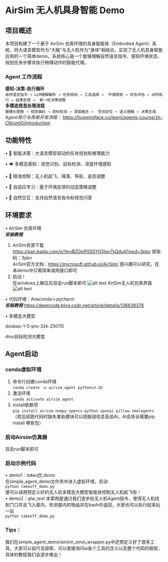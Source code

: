 # AirSim 无人机具身智能 Demo

## 项目概述

本项目构建了一个基于 AirSim 仿真环境的具身智能体（Embodied Agent）系统，将大语言模型作为"大脑"与无人机作为"身体"相结合，实现了无人机具身智能应用的一个简单demo。系统核心是一个能够理解自然语言指令、感知环境状态、规划任务步骤并执行物理动作的智能代理。

### Agent 工作流程
**感知-决策-执行循环**  
``
自然语言指令 → LLM理解解析 → 任务规划 → 工具选择 → 
环境感知 → 状态评估 → 动作执行 → 结果反馈 → 
新一轮决策调整
``  
**多模态信息处理流程**  
``
摄像头图像 → 视觉编码 → 目标检测 → 深度融合 → 
空间定位 → 语义理解 → 决策生成
``  
*Agent简介与简易开发流程：*
https://huggingface.co/learn/agents-course/zh-CN/unit0/introduction
## 功能特性

• 🧠 ​​智能决策​​：大语言模型驱动的任务规划和推理能力

• 👁️ ​​多模态感知​​：视觉识别、目标检测、深度环境感知

• 🚁 ​​精准控制​​：无人机起飞、降落、导航、姿态调整

• 🔄 ​​自适应学习​​：基于环境反馈的动态策略调整

• 💬 ​​自然交互​​：支持自然语言指令和视觉问答

## 环境要求
• AirSim 仿真环境  
***安装教程***  
1. AirSim资源下载  
https://pan.baidu.com/s/1mvBZOpPGSSYG5Iqv7sQduA?pwd=3pkn 提取码：3pkn   
AirSim官方文档：https://microsoft.github.io/AirSim/ 
感兴趣可以研究，在本demo中只需简单调用接口即可
2. 启动！  
在windows上解压后双击run脚本即可
![alt text](image.png)
AirSim无人机仿真界面
![alt text](e9f4cdf3-64fb-4f45-8cb7-bb5acbbbb562.png)

• 代码环境：Anaconda＋pycharm   
***安装教程*** https://deepcode.blog.csdn.net/article/details/136639378   

• 多模态大模型  

doubao-1-5-pro-32k-250115  

dino目标检测大模型
## Agent启动
### conda虚拟环境
1. 命令行创建conda环境  
``
conda create -n airsim_agent python=3.10  
``
2. 激活环境   
``
conda activate airsim_agent
``
3. install依赖项  
``
pip install airsim numpy opencv-python openai pillow smolagents
``
（若后续跑代码时缺失某些模块可以把报错信息丢给AI，AI会告诉需要pip install 哪些包）

### 启动Airsim仿真器
双击run脚本即可

### 启动示例代码
• demo1：*takeoff_demo*  
在simple_agent_demo文件夹中进入虚拟环境，启动  
``
python takeoff_demo.py
``   
便可以调用预定义好的无人机多模态大模型智能体控制无人机起飞啦！  
• demo2：*qlw_test*
本案例是通过我们逐步给无人机Agent指令，使得无人机找到门口并且飞入屋内，检测屋内的物品并在bash中返回，大家也可以执行起来玩一玩  
``
python takeoff_demo.py
``   

### Tips：
我们在simple_agent_demo/airsim_smol_wrapper.py中还预定义好了很多工具，大家可以自行去探索，可以直接询问ai各个工具的含义以及整个代码的框架，具体的教程我们会逐步推出！









